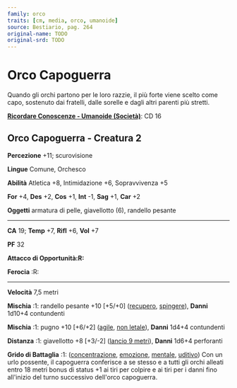 ```yaml
---
family: orco
traits: [cm, media, orco, umanoide]
source: Bestiario, pag. 264
original-name: TODO
original-srd: TODO
---
```


# Orco Capoguerra

Quando gli orchi partono per le loro razzie, il più forte viene scelto come
capo, sostenuto dai fratelli, dalle sorelle e dagli altri parenti più stretti.

**[Ricordare Conoscenze - Umanoide (Società)](/azioni/ricordare-conoscenze)**:
CD 16

## Orco Capoguerra - Creatura 2

**Percezione** +11; scurovisione

**Lingue** Comune, Orchesco

**Abilità** Atletica +8, Intimidazione +6, Sopravvivenza +5

**For** +4, **Des** +2, **Cos** +1, **Int** -1, **Sag** +1, **Car** +2

**Oggetti** armatura di pelle, giavellotto (6), randello pesante

---

**CA** 19; **Temp** +7, **Rifl** +6, **Vol** +7

**PF** 32

**Attacco di Opportunità:R:**

**Ferocia** :R:

---

**Velocità** 7,5 metri

**Mischia** :1: randello pesante +10 \[+5/+0] ([recupero](/tratti/recupero),
[spingere](/tratti/spingere)), **Danni** 1d10+4 contundenti

**Mischia** :1: pugno +10 \[+6/+2] ([agile](/tratti/agile),
[non letale](/tratti/non-letale)), **Danni** 1d4+4 contundenti

**Distanza** :1: giavellotto +8 \[+3/-2] ([lancio 9 metri](/tratti/lancio)),
**Danni** 1d6+4 perforanti

**Grido di Battaglia** :1: ([concentrazione](/tratti/concentrazione),
[emozione](/tratti/emozione), [mentale](/tratti/mentale),
[uditivo](/tratti/uditivo)) Con un urlo possente, il capoguerra conferisce a se
stesso e a tutti gli orchi alleati entro 18 metri bonus di status +1 ai tiri per
colpire e ai tiri per i danni fino all'inizio del turno successivo dell'orco
capoguerra.
